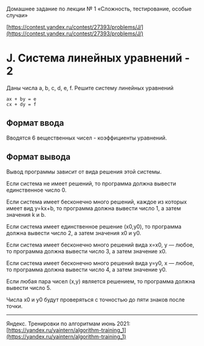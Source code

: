 Домашнее задание по лекции № 1 «Сложность, тестирование, особые случаи»

[https://contest.yandex.ru/contest/27393/problems/J/](https://contest.yandex.ru/contest/27393/problems/J/)

# J. Система линейных уравнений - 2

Даны числа a, b, c, d, e, f. Решите систему линейных уравнений

```
ax + by = e
cx + dy = f
```

## Формат ввода

Вводятся 6 вещественных чисел - коэффициенты уравнений.

## Формат вывода

Вывод программы зависит от вида решения этой системы.

Если система не имеет решений, то программа должна вывести единственное число 0.

Если система имеет бесконечно много решений, каждое из которых имеет вид y=kx+b, то программа должна вывести число 1, а затем значения k и b.

Если система имеет единственное решение (x0,y0), то программа должна вывести число 2, а затем значения x0 и y0.

Если система имеет бесконечно много решений вида x=x0, y — любое, то программа должна вывести число 3, а затем значение x0.

Если система имеет бесконечно много решений вида y=y0, x — любое, то программа должна вывести число 4, а затем значение y0.

Если любая пара чисел (x,y) является решением, то программа должна вывести число 5. 

Числа x0 и y0 будут проверяться с точностью до пяти знаков после точки.

---

Яндекс. Тренировки по алгоритмам июнь 2021: [https://yandex.ru/yaintern/algorithm-training_1](https://yandex.ru/yaintern/algorithm-training_1)
